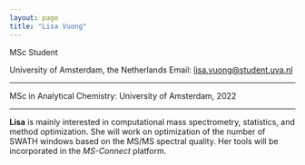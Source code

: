 ```yaml
---
layout: page
title: "Lisa Vuong"
---
```


MSc Student 

University of Amsterdam, the Netherlands 
Email: lisa.vuong@student.uva.nl

---

MSc in Analytical Chemistry: University of Amsterdam, 2022

---

**Lisa** is mainly interested in computational mass spectrometry, statistics, and method optimization. She will work on optimization of the number of SWATH windows based on the MS/MS spectral quality. Her tools will be incorporated in the *MS-Connect* platform. 
